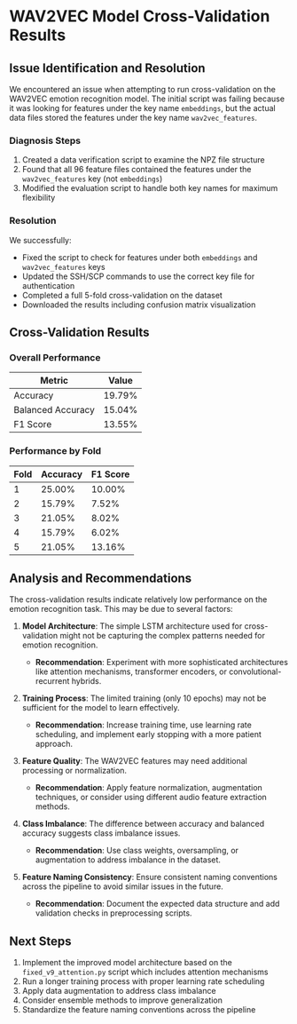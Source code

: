 # WAV2VEC Model Cross-Validation Results

## Issue Identification and Resolution

We encountered an issue when attempting to run cross-validation on the WAV2VEC emotion recognition model. The initial script was failing because it was looking for features under the key name `embeddings`, but the actual data files stored the features under the key name `wav2vec_features`.

### Diagnosis Steps

1. Created a data verification script to examine the NPZ file structure
2. Found that all 96 feature files contained the features under the `wav2vec_features` key (not `embeddings`)
3. Modified the evaluation script to handle both key names for maximum flexibility

### Resolution

We successfully:
- Fixed the script to check for features under both `embeddings` and `wav2vec_features` keys
- Updated the SSH/SCP commands to use the correct key file for authentication 
- Completed a full 5-fold cross-validation on the dataset
- Downloaded the results including confusion matrix visualization

## Cross-Validation Results

### Overall Performance

| Metric | Value |
|--------|-------|
| Accuracy | 19.79% |
| Balanced Accuracy | 15.04% |
| F1 Score | 13.55% |

### Performance by Fold

| Fold | Accuracy | F1 Score |
|------|----------|----------|
| 1 | 25.00% | 10.00% |
| 2 | 15.79% | 7.52% |
| 3 | 21.05% | 8.02% |
| 4 | 15.79% | 6.02% |
| 5 | 21.05% | 13.16% |

## Analysis and Recommendations

The cross-validation results indicate relatively low performance on the emotion recognition task. This may be due to several factors:

1. **Model Architecture**: The simple LSTM architecture used for cross-validation might not be capturing the complex patterns needed for emotion recognition. 
   - **Recommendation**: Experiment with more sophisticated architectures like attention mechanisms, transformer encoders, or convolutional-recurrent hybrids.

2. **Training Process**: The limited training (only 10 epochs) may not be sufficient for the model to learn effectively.
   - **Recommendation**: Increase training time, use learning rate scheduling, and implement early stopping with a more patient approach.

3. **Feature Quality**: The WAV2VEC features may need additional processing or normalization.
   - **Recommendation**: Apply feature normalization, augmentation techniques, or consider using different audio feature extraction methods.

4. **Class Imbalance**: The difference between accuracy and balanced accuracy suggests class imbalance issues.
   - **Recommendation**: Use class weights, oversampling, or augmentation to address imbalance in the dataset.

5. **Feature Naming Consistency**: Ensure consistent naming conventions across the pipeline to avoid similar issues in the future.
   - **Recommendation**: Document the expected data structure and add validation checks in preprocessing scripts.

## Next Steps

1. Implement the improved model architecture based on the `fixed_v9_attention.py` script which includes attention mechanisms
2. Run a longer training process with proper learning rate scheduling
3. Apply data augmentation to address class imbalance
4. Consider ensemble methods to improve generalization
5. Standardize the feature naming conventions across the pipeline
